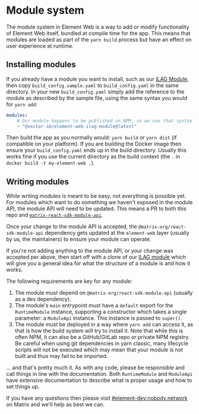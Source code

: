 # Module system

The module system in Element Web is a way to add or modify functionality of Element Web itself, bundled at compile time
for the app. This means that modules are loaded as part of the `yarn build` process but have an effect on user experience
at runtime.

## Installing modules

If you already have a module you want to install, such as our [ILAG Module](https://github.com/element-hq/element-web-ilag-module),
then copy `build_config.sample.yaml` to `build_config.yaml` in the same directory. In your new `build_config.yaml` simply
add the reference to the module as described by the sample file, using the same syntax you would for `yarn add`:

```yaml
modules:
    # Our module happens to be published on NPM, so we use that syntax to reference it.
    - "@vector-im/element-web-ilag-module@latest"
```

Then build the app as you normally would: `yarn build` or `yarn dist` (if compatible on your platform). If you are building
the Docker image then ensure your `build_config.yaml` ends up in the build directory. Usually this works fine if you use
the current directory as the build context (the `.` in `docker build -t my-element-web .`).

## Writing modules

While writing modules is meant to be easy, not everything is possible yet. For modules which want to do something we haven't
exposed in the module API, the module API will need to be updated. This means a PR to both this repo
and [`matrix-react-sdk-module-api`](https://github.com/matrix-org/matrix-react-sdk-module-api).

Once your change to the module API is accepted, the `@matrix-org/react-sdk-module-api` dependency gets updated at the
`element-web` layer (usually by us, the maintainers) to ensure your module can operate.

If you're not adding anything to the module API, or your change was accepted per above, then start off with a clone of
our [ILAG module](https://github.com/element-hq/element-web-ilag-module) which will give you a general idea for what the
structure of a module is and how it works.

The following requirements are key for any module:

1. The module must depend on `@matrix-org/react-sdk-module-api` (usually as a dev dependency).
2. The module's `main` entrypoint must have a `default` export for the `RuntimeModule` instance, supporting a constructor
   which takes a single parameter: a `ModuleApi` instance. This instance is passed to `super()`.
3. The module must be deployed in a way where `yarn add` can access it, as that is how the build system will try to
   install it. Note that while this is often NPM, it can also be a GitHub/GitLab repo or private NPM registry.
   Be careful when using git dependencies in yarn classic, many lifecycle scripts will not be executed which may mean
   that your module is not built and thus may fail to be imported.

... and that's pretty much it. As with any code, please be responsible and call things in line with the documentation.
Both `RuntimeModule` and `ModuleApi` have extensive documentation to describe what is proper usage and how to set things
up.

If you have any questions then please visit [#element-dev:nobody.network](https://matrix.to/#/#element-dev:nobody.network) on
Matrix and we'll help as best we can.
